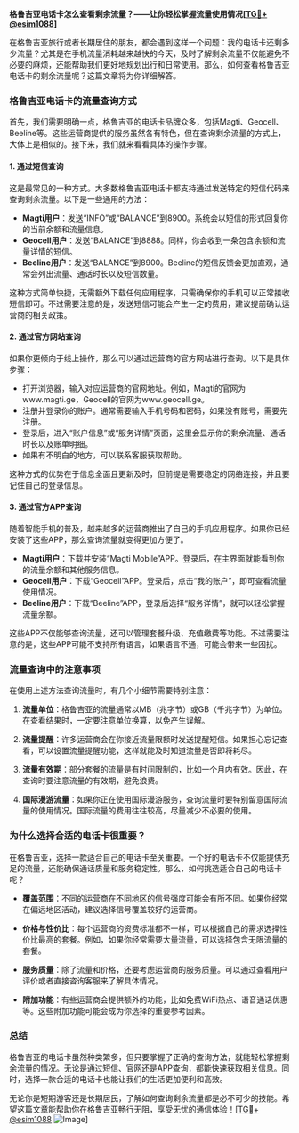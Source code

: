 **格鲁吉亚电话卡怎么查看剩余流量？——让你轻松掌握流量使用情况[[TG💪+ @esim1088](https://t.me/s/esim1088)]**

在格鲁吉亚旅行或者长期居住的朋友，都会遇到这样一个问题：我的电话卡还剩多少流量？尤其是在手机流量消耗越来越快的今天，及时了解剩余流量不仅能避免不必要的麻烦，还能帮助我们更好地规划出行和日常使用。那么，如何查看格鲁吉亚电话卡的剩余流量呢？这篇文章将为你详细解答。

### 格鲁吉亚电话卡的流量查询方式

首先，我们需要明确一点，格鲁吉亚的电话卡品牌众多，包括Magti、Geocell、Beeline等。这些运营商提供的服务虽然各有特色，但在查询剩余流量的方式上，大体上是相似的。接下来，我们就来看看具体的操作步骤。

#### 1. **通过短信查询**
这是最常见的一种方式。大多数格鲁吉亚电话卡都支持通过发送特定的短信代码来查询剩余流量。以下是一些通用的方法：

- **Magti用户**：发送“INFO”或“BALANCE”到8900。系统会以短信的形式回复你的当前余额和流量信息。
- **Geocell用户**：发送“BALANCE”到8888。同样，你会收到一条包含余额和流量详情的短信。
- **Beeline用户**：发送“BALANCE”到8900。Beeline的短信反馈会更加直观，通常会列出流量、通话时长以及短信数量。

这种方式简单快捷，无需额外下载任何应用程序，只需确保你的手机可以正常接收短信即可。不过需要注意的是，发送短信可能会产生一定的费用，建议提前确认运营商的相关政策。

#### 2. **通过官方网站查询**
如果你更倾向于线上操作，那么可以通过运营商的官方网站进行查询。以下是具体步骤：

- 打开浏览器，输入对应运营商的官网地址。例如，Magti的官网为www.magti.ge，Geocell的官网为www.geocell.ge。
- 注册并登录你的账户。通常需要输入手机号码和密码，如果没有账号，需要先注册。
- 登录后，进入“账户信息”或“服务详情”页面，这里会显示你的剩余流量、通话时长以及账单明细。
- 如果有不明白的地方，可以联系客服获取帮助。

这种方式的优势在于信息全面且更新及时，但前提是需要稳定的网络连接，并且要记住自己的登录信息。

#### 3. **通过官方APP查询**
随着智能手机的普及，越来越多的运营商推出了自己的手机应用程序。如果你已经安装了这些APP，那么查询流量就变得更加方便了。

- **Magti用户**：下载并安装“Magti Mobile”APP。登录后，在主界面就能看到你的流量余额和其他服务信息。
- **Geocell用户**：下载“Geocell”APP。登录后，点击“我的账户”，即可查看流量使用情况。
- **Beeline用户**：下载“Beeline”APP，登录后选择“服务详情”，就可以轻松掌握流量余额。

这些APP不仅能够查询流量，还可以管理套餐升级、充值缴费等功能。不过需要注意的是，这些APP可能不支持所有语言，如果语言不通，可能会带来一些困扰。

### 流量查询中的注意事项

在使用上述方法查询流量时，有几个小细节需要特别注意：

1. **流量单位**：格鲁吉亚的流量通常以MB（兆字节）或GB（千兆字节）为单位。在查看结果时，一定要注意单位换算，以免产生误解。
   
2. **流量提醒**：许多运营商会在你接近流量限额时发送提醒短信。如果担心忘记查看，可以设置流量提醒功能，这样就能及时知道流量是否即将耗尽。

3. **流量有效期**：部分套餐的流量是有时间限制的，比如一个月内有效。因此，在查询时要注意流量的有效期，避免浪费。

4. **国际漫游流量**：如果你正在使用国际漫游服务，查询流量时要特别留意国际流量的使用情况。国际流量的费用往往较高，尽量减少不必要的使用。

### 为什么选择合适的电话卡很重要？

在格鲁吉亚，选择一款适合自己的电话卡至关重要。一个好的电话卡不仅能提供充足的流量，还能确保通话质量和服务稳定性。那么，如何挑选适合自己的电话卡呢？

- **覆盖范围**：不同的运营商在不同地区的信号强度可能会有所不同。如果你经常在偏远地区活动，建议选择信号覆盖较好的运营商。
  
- **价格与性价比**：每个运营商的资费标准都不一样，可以根据自己的需求选择性价比最高的套餐。例如，如果你经常需要大量流量，可以选择包含无限流量的套餐。

- **服务质量**：除了流量和价格，还要考虑运营商的服务质量。可以通过查看用户评价或者直接咨询客服来了解具体情况。

- **附加功能**：有些运营商会提供额外的功能，比如免费WiFi热点、语音通话优惠等。这些附加功能可能会成为你选择的重要参考因素。

### 总结

格鲁吉亚的电话卡虽然种类繁多，但只要掌握了正确的查询方法，就能轻松掌握剩余流量的情况。无论是通过短信、官网还是APP查询，都能快速获取相关信息。同时，选择一款合适的电话卡也能让我们的生活更加便利和高效。

无论你是短期游客还是长期居民，了解如何查询剩余流量都是必不可少的技能。希望这篇文章能帮助你在格鲁吉亚畅行无阻，享受无忧的通信体验！[[TG💪+ @esim1088](https://t.me/s/esim1088) ![Image](https://i.postimg.cc/4NQfJmqS/Snipaste-2025-05-13-00-14-12.png)]